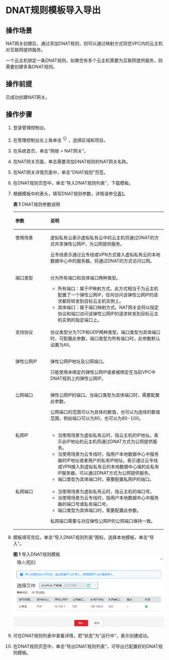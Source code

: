 # DNAT规则模板导入导出<a name="zh-cn_topic_0088819071"></a>

## 操作场景<a name="zh-cn_topic_0127293986_section1272311025717"></a>

NAT网关创建后，通过添加DNAT规则，则可以通过映射方式将您VPC内的云主机对互联网提供服务。

一个云主机绑定一条DNAT规则，如果您有多个云主机需要为互联网提供服务，则需要创建多条DNAT规则。

## 操作前提<a name="zh-cn_topic_0127293986_section36544171152448"></a>

已成功创建NAT网关。

## 操作步骤<a name="section1921525118506"></a>

1.  登录管理控制台。
2.  在管理控制台左上角单击![](figures/icon-region.png)，选择区域和项目。
3.  在系统首页，单击“网络 \> NAT网关”。
4.  在NAT网关页面，单击需要添加DNAT规则的NAT网关名称。
5.  在NAT网关详情页面中，单击“DNAT规则”页签。
6.  在DNAT规则页签中，单击“导入DNAT规则列表”，下载模板。
7.  根据模板中的表头，填写DNAT规则参数，详情请参见[表1](#zh-cn_topic_0127293986_table30787259144637)。

    **表 1**  DNAT规则参数说明

    <a name="zh-cn_topic_0127293986_table30787259144637"></a>
    <table><thead align="left"><tr id="zh-cn_topic_0127293986_row1287982144637"><th class="cellrowborder" valign="top" width="23.189999999999998%" id="mcps1.2.3.1.1"><p id="zh-cn_topic_0127293986_p66523784144637"><a name="zh-cn_topic_0127293986_p66523784144637"></a><a name="zh-cn_topic_0127293986_p66523784144637"></a><strong id="zh-cn_topic_0127293986_b64475021144748"><a name="zh-cn_topic_0127293986_b64475021144748"></a><a name="zh-cn_topic_0127293986_b64475021144748"></a>参数</strong></p>
    </th>
    <th class="cellrowborder" valign="top" width="76.81%" id="mcps1.2.3.1.2"><p id="zh-cn_topic_0127293986_p19717393144637"><a name="zh-cn_topic_0127293986_p19717393144637"></a><a name="zh-cn_topic_0127293986_p19717393144637"></a><strong id="zh-cn_topic_0127293986_b37983896144751"><a name="zh-cn_topic_0127293986_b37983896144751"></a><a name="zh-cn_topic_0127293986_b37983896144751"></a>说明</strong></p>
    </th>
    </tr>
    </thead>
    <tbody><tr id="zh-cn_topic_0127293986_row20452749101411"><td class="cellrowborder" valign="top" width="23.189999999999998%" headers="mcps1.2.3.1.1 "><p id="zh-cn_topic_0127293986_p930811171516"><a name="zh-cn_topic_0127293986_p930811171516"></a><a name="zh-cn_topic_0127293986_p930811171516"></a>使用场景</p>
    </td>
    <td class="cellrowborder" valign="top" width="76.81%" headers="mcps1.2.3.1.2 "><p id="zh-cn_topic_0127293986_p82551491578"><a name="zh-cn_topic_0127293986_p82551491578"></a><a name="zh-cn_topic_0127293986_p82551491578"></a>虚拟私有云表示虚拟私有云中的云主机将通过DNAT的方式共享弹性公网IP，为公网提供服务。</p>
    <p id="p191738561313"><a name="p191738561313"></a><a name="p191738561313"></a>云专线表示通过云专线或VPN方式接入虚拟私有云的本地数据中心中的服务器，将通过DNAT的方式访问公网。</p>
    </td>
    </tr>
    <tr id="zh-cn_topic_0127293986_row1895714384610"><td class="cellrowborder" valign="top" width="23.189999999999998%" headers="mcps1.2.3.1.1 "><p id="zh-cn_topic_0127293986_p11008481568"><a name="zh-cn_topic_0127293986_p11008481568"></a><a name="zh-cn_topic_0127293986_p11008481568"></a>端口类型</p>
    </td>
    <td class="cellrowborder" valign="top" width="76.81%" headers="mcps1.2.3.1.2 "><p id="zh-cn_topic_0127293986_p181028481868"><a name="zh-cn_topic_0127293986_p181028481868"></a><a name="zh-cn_topic_0127293986_p181028481868"></a>分为所有端口和具体端口两种类型。</p>
    <a name="ul410617281189"></a><a name="ul410617281189"></a><ul id="ul410617281189"><li>所有端口：属于IP映射方式。此方式相当于为云主机配置了一个弹性公网IP，任何访问该弹性公网IP的请求都将转发到目标云主机实例上。</li><li>具体端口：属于端口映射方式。NAT网关会将以指定协议和端口访问该弹性公网IP的请求转发到目标云主机实例的指定端口上。</li></ul>
    </td>
    </tr>
    <tr id="zh-cn_topic_0127293986_row13591056167"><td class="cellrowborder" valign="top" width="23.189999999999998%" headers="mcps1.2.3.1.1 "><p id="zh-cn_topic_0127293986_p42842275144637"><a name="zh-cn_topic_0127293986_p42842275144637"></a><a name="zh-cn_topic_0127293986_p42842275144637"></a>支持协议</p>
    </td>
    <td class="cellrowborder" valign="top" width="76.81%" headers="mcps1.2.3.1.2 "><p id="zh-cn_topic_0127293986_p1747101415356"><a name="zh-cn_topic_0127293986_p1747101415356"></a><a name="zh-cn_topic_0127293986_p1747101415356"></a>协议类型分为TCP和UDP两种类型。端口类型为具体端口时，可配置此参数，端口类型为所有端口时，此参数默认设置为All。</p>
    </td>
    </tr>
    <tr id="zh-cn_topic_0127293986_row43238809144637"><td class="cellrowborder" valign="top" width="23.189999999999998%" headers="mcps1.2.3.1.1 "><p id="zh-cn_topic_0127293986_p1448715913116"><a name="zh-cn_topic_0127293986_p1448715913116"></a><a name="zh-cn_topic_0127293986_p1448715913116"></a></p>
    <p id="zh-cn_topic_0127293986_p1901342115116"><a name="zh-cn_topic_0127293986_p1901342115116"></a><a name="zh-cn_topic_0127293986_p1901342115116"></a>弹性公网IP</p>
    </td>
    <td class="cellrowborder" valign="top" width="76.81%" headers="mcps1.2.3.1.2 "><p id="zh-cn_topic_0127293986_p480029104814"><a name="zh-cn_topic_0127293986_p480029104814"></a><a name="zh-cn_topic_0127293986_p480029104814"></a>弹性公网IP地址及公网端口。</p>
    <p id="zh-cn_topic_0127293986_p20658758144637"><a name="zh-cn_topic_0127293986_p20658758144637"></a><a name="zh-cn_topic_0127293986_p20658758144637"></a>只能使用未绑定的弹性公网IP或者被绑定在当前VPC中DNAT规则上的弹性公网IP。</p>
    </td>
    </tr>
    <tr id="zh-cn_topic_0127293986_row189841183384"><td class="cellrowborder" valign="top" width="23.189999999999998%" headers="mcps1.2.3.1.1 "><p id="zh-cn_topic_0127293986_p89861618173810"><a name="zh-cn_topic_0127293986_p89861618173810"></a><a name="zh-cn_topic_0127293986_p89861618173810"></a>公网端口</p>
    </td>
    <td class="cellrowborder" valign="top" width="76.81%" headers="mcps1.2.3.1.2 "><p id="zh-cn_topic_0127293986_p18986618153813"><a name="zh-cn_topic_0127293986_p18986618153813"></a><a name="zh-cn_topic_0127293986_p18986618153813"></a>弹性公网IP的端口。当端口类型为具体端口时，需要配置此参数。</p>
    <p id="zh-cn_topic_0127293986_p17852431794"><a name="zh-cn_topic_0127293986_p17852431794"></a><a name="zh-cn_topic_0127293986_p17852431794"></a>公网端口的范围可以为具体的数值，也可以为连续的数值范围，例如端口可以为80，也可以为80-100。</p>
    </td>
    </tr>
    <tr id="zh-cn_topic_0127293986_row35593477144637"><td class="cellrowborder" valign="top" width="23.189999999999998%" headers="mcps1.2.3.1.1 "><p id="zh-cn_topic_0127293986_p64499384144637"><a name="zh-cn_topic_0127293986_p64499384144637"></a><a name="zh-cn_topic_0127293986_p64499384144637"></a>私网IP</p>
    </td>
    <td class="cellrowborder" valign="top" width="76.81%" headers="mcps1.2.3.1.2 "><a name="ul6112191010186"></a><a name="ul6112191010186"></a><ul id="ul6112191010186"><li>当使用场景为虚拟私有云时，指云主机的IP地址。表示此IP地址的云主机将通过DNAT方式为公网提供服务。</li><li>当使用场景为云专线时，指用户本地数据中心中服务器的IP地址或者用户的私有IP地址。表示通过云专线或VPN接入到虚拟私有云的本地数据中心端的此私有IP服务器，可以通过DNAT方式为公网提供服务。</li><li>端口类型为具体端口时，需要配置私网IP的端口。</li></ul>
    </td>
    </tr>
    <tr id="zh-cn_topic_0127293986_row1423724123219"><td class="cellrowborder" valign="top" width="23.189999999999998%" headers="mcps1.2.3.1.1 "><p id="zh-cn_topic_0127293986_p1323715410320"><a name="zh-cn_topic_0127293986_p1323715410320"></a><a name="zh-cn_topic_0127293986_p1323715410320"></a>私网端口</p>
    </td>
    <td class="cellrowborder" valign="top" width="76.81%" headers="mcps1.2.3.1.2 "><a name="ul15695431162419"></a><a name="ul15695431162419"></a><ul id="ul15695431162419"><li>当使用场景为虚拟私有云时，指云主机的端口号。</li><li>当使用场景为云专线时，指用户本地数据中心中服务器的端口号或私有端口号。</li><li>端口类型为具体端口时，需要配置此参数。</li></ul>
    <p id="zh-cn_topic_0127293986_p625264114344"><a name="zh-cn_topic_0127293986_p625264114344"></a><a name="zh-cn_topic_0127293986_p625264114344"></a>私网端口需要与对应弹性公网IP的公网端口保持一致。</p>
    </td>
    </tr>
    </tbody>
    </table>

8.  模板填写完后，单击“导入DNAT规则列表”图标，选择本地模板，单击“导入”。

    **图 1**  导入DNAT规则模板<a name="fig17585101045413"></a>  
    ![](figures/导入DNAT规则模板.png "导入DNAT规则模板")

9.  可在DNAT规则列表中查看详情，若“状态”为“运行中”，表示创建成功。
10. 在DNAT规则页签中，单击“导出DNAT规则列表”，可导出已配置好的DNAT规则模板。

